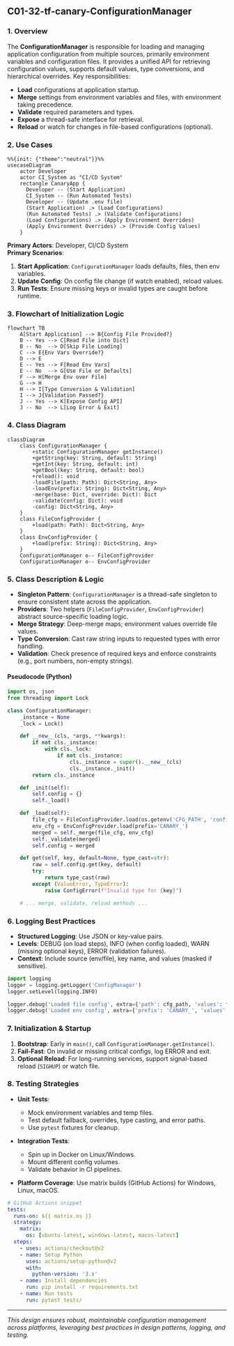 ## C01-32-tf-canary-ConfigurationManager

### 1. Overview
The **ConfigurationManager** is responsible for loading and managing application configuration from multiple sources, primarily environment variables and configuration files. It provides a unified API for retrieving configuration values, supports default values, type conversions, and hierarchical overrides. Key responsibilities:

- **Load** configurations at application startup.
- **Merge** settings from environment variables and files, with environment taking precedence.
- **Validate** required parameters and types.
- **Expose** a thread-safe interface for retrieval.
- **Reload** or watch for changes in file-based configurations (optional).

### 2. Use Cases
```mermaid
%%{init: {"theme":"neutral"}}%%
usecaseDiagram
    actor Developer
    actor CI_System as "CI/CD System"
    rectangle CanaryApp {
      Developer -- (Start Application)
      CI_System -- (Run Automated Tests)
      Developer -- (Update .env file)
      (Start Application) .> (Load Configurations)
      (Run Automated Tests) .> (Validate Configurations)
      (Load Configurations) .> (Apply Environment Overrides)
      (Apply Environment Overrides) .> (Provide Config Values)
    }
```  
**Primary Actors**: Developer, CI/CD System  
**Primary Scenarios**:
1. **Start Application**: `ConfigurationManager` loads defaults, files, then env variables.
2. **Update Config**: On config file change (if watch enabled), reload values.
3. **Run Tests**: Ensure missing keys or invalid types are caught before runtime.

### 3. Flowchart of Initialization Logic
```mermaid
flowchart TB
    A[Start Application] --> B{Config File Provided?}
    B -- Yes --> C[Read File into Dict]
    B -- No  --> D[Skip File Loading]
    C --> E{Env Vars Override?}
    D --> E
    E -- Yes --> F[Read Env Vars]
    E -- No  --> G[Use File or Defaults]
    F --> H[Merge Env over File]
    G --> H
    H --> I[Type Conversion & Validation]
    I --> J{Validation Passed?}
    J -- Yes --> K[Expose Config API]
    J -- No  --> L[Log Error & Exit]
```  

### 4. Class Diagram
```mermaid
classDiagram
    class ConfigurationManager {
        +static ConfigurationManager getInstance()
        +getString(key: String, default: String)
        +getInt(key: String, default: int)
        +getBool(key: String, default: bool)
        +reload(): void
        -loadFile(path: Path): Dict<String, Any>
        -loadEnv(prefix: String): Dict<String, Any>
        -merge(base: Dict, override: Dict): Dict
        -validate(config: Dict): void
        -config: Dict<String, Any>
    }
    class FileConfigProvider {
        +load(path: Path): Dict<String, Any>
    }
    class EnvConfigProvider {
        +load(prefix: String): Dict<String, Any>
    }
    ConfigurationManager o-- FileConfigProvider
    ConfigurationManager o-- EnvConfigProvider
```  

### 5. Class Description & Logic
- **Singleton Pattern**: `ConfigurationManager` is a thread-safe singleton to ensure consistent state across the application.
- **Providers**: Two helpers (`FileConfigProvider`, `EnvConfigProvider`) abstract source-specific loading logic.
- **Merge Strategy**: Deep-merge maps; environment values override file values.
- **Type Conversion**: Cast raw string inputs to requested types with error handling.
- **Validation**: Check presence of required keys and enforce constraints (e.g., port numbers, non-empty strings).

#### Pseudocode (Python)
```python
import os, json
from threading import Lock

class ConfigurationManager:
    _instance = None
    _lock = Lock()

    def __new__(cls, *args, **kwargs):
        if not cls._instance:
            with cls._lock:
                if not cls._instance:
                    cls._instance = super().__new__(cls)
                    cls._instance._init()
        return cls._instance

    def _init(self):
        self.config = {}
        self._load()

    def _load(self):
        file_cfg = FileConfigProvider.load(os.getenv('CFG_PATH', 'config.json'))
        env_cfg = EnvConfigProvider.load(prefix='CANARY_')
        merged = self._merge(file_cfg, env_cfg)
        self._validate(merged)
        self.config = merged

    def get(self, key, default=None, type_cast=str):
        raw = self.config.get(key, default)
        try:
            return type_cast(raw)
        except (ValueError, TypeError):
            raise ConfigError(f"Invalid type for {key}")

    # ... merge, validate, reload methods ...
```  

### 6. Logging Best Practices
- **Structured Logging**: Use JSON or key-value pairs.
- **Levels**: DEBUG (on load steps), INFO (when config loaded), WARN (missing optional keys), ERROR (validation failures).
- **Context**: Include source (env/file), key name, and values (masked if sensitive).

```python
import logging
logger = logging.getLogger('ConfigManager')
logger.setLevel(logging.INFO)

logger.debug('Loaded file config', extra={'path': cfg_path, 'values': file_cfg})
logger.debug('Loaded env config', extra={'prefix': 'CANARY_', 'values': env_cfg})
```  

### 7. Initialization & Startup
1. **Bootstrap**: Early in `main()`, call `ConfigurationManager.getInstance()`.
2. **Fail-Fast**: On invalid or missing critical configs, log ERROR and exit.
3. **Optional Reload**: For long-running services, support signal-based reload (`SIGHUP`) or watch file.

### 8. Testing Strategies
- **Unit Tests**:
  - Mock environment variables and temp files.
  - Test default fallback, overrides, type casting, and error paths.
  - Use `pytest` fixtures for cleanup.

- **Integration Tests**:
  - Spin up in Docker on Linux/Windows.
  - Mount different config volumes.
  - Validate behavior in CI pipelines.

- **Platform Coverage**: Use matrix builds (GitHub Actions) for Windows, Linux, macOS.

```yaml
# GitHub Actions snippet
tests:
  runs-on: ${{ matrix.os }}
  strategy:
    matrix:
      os: [ubuntu-latest, windows-latest, macos-latest]
  steps:
    - uses: actions/checkout@v2
    - name: Setup Python
      uses: actions/setup-python@v2
      with:
        python-version: '3.x'
    - name: Install dependencies
      run: pip install -r requirements.txt
    - name: Run tests
      run: pytest tests/
```  

---
_This design ensures robust, maintainable configuration management across platforms, leveraging best practices in design patterns, logging, and testing._


